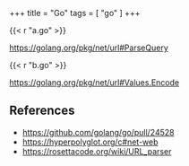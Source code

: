+++
title = "Go"
tags = [ "go" ]
+++

{{< r "a.go" >}}

<https://golang.org/pkg/net/url#ParseQuery>

{{< r "b.go" >}}

<https://golang.org/pkg/net/url#Values.Encode>

## References

- <https://github.com/golang/go/pull/24528>
- <https://hyperpolyglot.org/c#net-web>
- <https://rosettacode.org/wiki/URL_parser>
